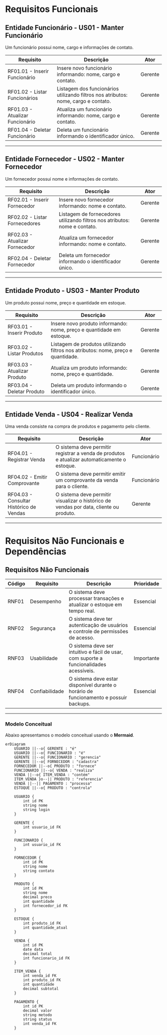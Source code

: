 # Requisitos Funcionais

## Entidade Funcionário - US01 - Manter Funcionário

Um funcionário possui nome, cargo e informações de contato.

| Requisito  | Descrição                                                                                          | Ator          |
|------------|----------------------------------------------------------------------------------------------------|--------------|
| RF01.01 - Inserir Funcionário | Insere novo funcionário informando: nome, cargo e contato.                           | Gerente      |
| RF01.02 - Listar Funcionários | Listagem dos funcionários utilizando filtros nos atributos: nome, cargo e contato. | Gerente      |
| RF01.03 - Atualizar Funcionário | Atualiza um funcionário informando: nome, cargo e contato.                         | Gerente      |
| RF01.04 - Deletar Funcionário | Deleta um funcionário informando o identificador único.                           | Gerente      |

---

## Entidade Fornecedor - US02 - Manter Fornecedor

Um fornecedor possui nome e informações de contato.

| Requisito  | Descrição                                                                                   | Ator          |
|------------|---------------------------------------------------------------------------------------------|--------------|
| RF02.01 - Inserir Fornecedor | Insere novo fornecedor informando: nome e contato.                           | Gerente      |
| RF02.02 - Listar Fornecedores | Listagem de fornecedores utilizando filtros nos atributos: nome e contato.    | Gerente      |
| RF02.03 - Atualizar Fornecedor | Atualiza um fornecedor informando: nome e contato.                          | Gerente      |
| RF02.04 - Deletar Fornecedor | Deleta um fornecedor informando o identificador único.                      | Gerente      |

---

## Entidade Produto - US03 - Manter Produto

Um produto possui nome, preço e quantidade em estoque.

| Requisito  | Descrição                                                                                           | Ator          |
|------------|-----------------------------------------------------------------------------------------------------|--------------|
| RF03.01 - Inserir Produto | Insere novo produto informando: nome, preço e quantidade em estoque.                    | Gerente      |
| RF03.02 - Listar Produtos | Listagem de produtos utilizando filtros nos atributos: nome, preço e quantidade.       | Gerente      |
| RF03.03 - Atualizar Produto | Atualiza um produto informando: nome, preço e quantidade.                            | Gerente      |
| RF03.04 - Deletar Produto | Deleta um produto informando o identificador único.                                  | Gerente      |

---

## Entidade Venda - US04 - Realizar Venda

Uma venda consiste na compra de produtos e pagamento pelo cliente.

| Requisito  | Descrição                                                                                           | Ator          |
|------------|-----------------------------------------------------------------------------------------------------|--------------|
| RF04.01 - Registrar Venda | O sistema deve permitir registrar a venda de produtos e atualizar automaticamente o estoque. | Funcionário  |
| RF04.02 - Emitir Comprovante | O sistema deve permitir emitir um comprovante da venda para o cliente.              | Funcionário  |
| RF04.03 - Consultar Histórico de Vendas | O sistema deve permitir visualizar o histórico de vendas por data, cliente ou produto. | Gerente      |

---

# Requisitos Não Funcionais e Dependências

## Requisitos Não Funcionais

| Código  | Requisito       | Descrição                                                                                 | Prioridade   |
|---------|----------------|-------------------------------------------------------------------------------------------|--------------|
| RNF01   | Desempenho     | O sistema deve processar transações e atualizar o estoque em tempo real.                  | Essencial    |
| RNF02   | Segurança      | O sistema deve ter autenticação de usuários e controle de permissões de acesso.           | Essencial    |
| RNF03   | Usabilidade    | O sistema deve ser intuitivo e fácil de usar, com suporte a funcionalidades acessíveis.  | Importante   |
| RNF04   | Confiabilidade | O sistema deve estar disponível durante o horário de funcionamento e possuir backups.     | Essencial    |

---


### Modelo Conceitual

Abaixo apresentamos o modelo conceitual usando o **Mermaid**.

```mermaid
erDiagram
    USUARIO ||--o{ GERENTE : "é"
    USUARIO ||--o{ FUNCIONARIO : "é"
    GERENTE ||--o{ FUNCIONARIO : "gerencia"
    GERENTE ||--o{ FORNECEDOR : "cadastra"
    FORNECEDOR ||--o{ PRODUTO : "fornece"
    FUNCIONARIO ||--o{ VENDA : "realiza"
    VENDA ||--o{ ITEM_VENDA : "contém"
    ITEM_VENDA }o--|| PRODUTO : "referencia"
    VENDA ||--|| PAGAMENTO : "processa"
    ESTOQUE ||--o{ PRODUTO : "controla"

    USUARIO {
        int id PK
        string nome
        string login
    }

    GERENTE {
        int usuario_id FK
    }

    FUNCIONARIO {
        int usuario_id FK
    }

    FORNECEDOR {
        int id PK
        string nome
        string contato
    }

    PRODUTO {
        int id PK
        string nome
        decimal preco
        int quantidade
        int fornecedor_id FK
    }

    ESTOQUE {
        int produto_id FK
        int quantidade_atual
    }

    VENDA {
        int id PK
        date data
        decimal total
        int funcionario_id FK
    }

    ITEM_VENDA {
        int venda_id FK
        int produto_id FK
        int quantidade
        decimal subtotal
    }

    PAGAMENTO {
        int id PK
        decimal valor
        string metodo
        string status
        int venda_id FK
    }
```
